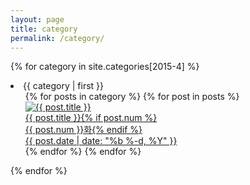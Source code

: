 ```yaml
---
layout: page
title: category
permalink: /category/
---
```

{% for category in site.categories[2015-4] %}
  <li><a name="{{ category | first }}">{{ category | first }}</a>
    <ul>
{% for posts in category %}
{% for post in posts %}
	<div class="img">
	<a href="{{ post.url | prepend: site.baseurl }}">
	<img src="{{ post.img }}" alt="{{ post.title }}">
	<div class="desc">
	<span class="">{{ post.title }}{% if post.num %}<br>{{ post.num }}화{% endif %}<br>
	{{ post.date | date: "%b %-d, %Y" }}</span>
	</div>
	</a>
	</div>
{% endfor %}
 {% endfor %}
    </ul>
  </li>
{% endfor %}